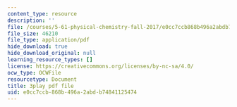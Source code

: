 ```yaml
---
content_type: resource
description: ''
file: /courses/5-61-physical-chemistry-fall-2017/e0cc7ccb868b496a2abdb74841125474_BEs4K6LSGzo.pdf
file_size: 46210
file_type: application/pdf
hide_download: true
hide_download_original: null
learning_resource_types: []
license: https://creativecommons.org/licenses/by-nc-sa/4.0/
ocw_type: OCWFile
resourcetype: Document
title: 3play pdf file
uid: e0cc7ccb-868b-496a-2abd-b74841125474
---
```

